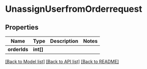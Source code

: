 # UnassignUserfromOrderrequest

## Properties
Name | Type | Description | Notes
------------ | ------------- | ------------- | -------------
**orderIds** | **int[]** |  | 

[[Back to Model list]](../README.md#documentation-for-models) [[Back to API list]](../README.md#documentation-for-api-endpoints) [[Back to README]](../README.md)



